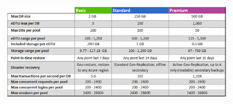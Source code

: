 ![Niveles de servicio para grupos elásticos](./media/sql-database-service-tiers-table-elastic-db-pools/sql-database-service-tiers-table-elastic-db-pools.png)

<!---HONumber=AcomDC_0706_2016-->